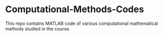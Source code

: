 # Computational-Methods-Codes
This repo contains MATLAB code of various computational mathematical methods studied in the course.
